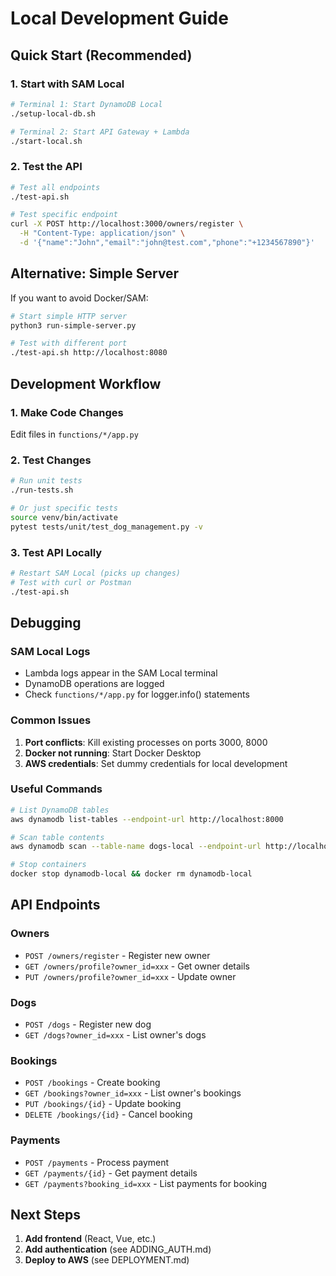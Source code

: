 # Local Development Guide

## Quick Start (Recommended)

### 1. Start with SAM Local
```bash
# Terminal 1: Start DynamoDB Local
./setup-local-db.sh

# Terminal 2: Start API Gateway + Lambda
./start-local.sh
```

### 2. Test the API
```bash
# Test all endpoints
./test-api.sh

# Test specific endpoint
curl -X POST http://localhost:3000/owners/register \
  -H "Content-Type: application/json" \
  -d '{"name":"John","email":"john@test.com","phone":"+1234567890"}'
```

## Alternative: Simple Server
If you want to avoid Docker/SAM:
```bash
# Start simple HTTP server
python3 run-simple-server.py

# Test with different port
./test-api.sh http://localhost:8080
```

## Development Workflow

### 1. Make Code Changes
Edit files in `functions/*/app.py`

### 2. Test Changes
```bash
# Run unit tests
./run-tests.sh

# Or just specific tests
source venv/bin/activate
pytest tests/unit/test_dog_management.py -v
```

### 3. Test API Locally
```bash
# Restart SAM Local (picks up changes)
# Test with curl or Postman
./test-api.sh
```

## Debugging

### SAM Local Logs
- Lambda logs appear in the SAM Local terminal
- DynamoDB operations are logged
- Check `functions/*/app.py` for logger.info() statements

### Common Issues
1. **Port conflicts**: Kill existing processes on ports 3000, 8000
2. **Docker not running**: Start Docker Desktop
3. **AWS credentials**: Set dummy credentials for local development

### Useful Commands
```bash
# List DynamoDB tables
aws dynamodb list-tables --endpoint-url http://localhost:8000

# Scan table contents
aws dynamodb scan --table-name dogs-local --endpoint-url http://localhost:8000

# Stop containers
docker stop dynamodb-local && docker rm dynamodb-local
```

## API Endpoints

### Owners
- `POST /owners/register` - Register new owner
- `GET /owners/profile?owner_id=xxx` - Get owner details
- `PUT /owners/profile?owner_id=xxx` - Update owner

### Dogs
- `POST /dogs` - Register new dog
- `GET /dogs?owner_id=xxx` - List owner's dogs

### Bookings
- `POST /bookings` - Create booking
- `GET /bookings?owner_id=xxx` - List owner's bookings
- `PUT /bookings/{id}` - Update booking
- `DELETE /bookings/{id}` - Cancel booking

### Payments
- `POST /payments` - Process payment
- `GET /payments/{id}` - Get payment details
- `GET /payments?booking_id=xxx` - List payments for booking

## Next Steps
1. **Add frontend** (React, Vue, etc.)
2. **Add authentication** (see ADDING_AUTH.md)
3. **Deploy to AWS** (see DEPLOYMENT.md)